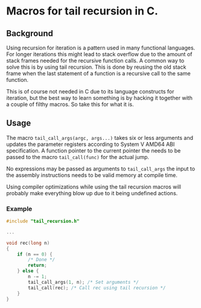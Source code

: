 # Macros for tail recursion in C.

## Background
Using recursion for iteration is a pattern used in many
functional languages. For longer iterations this might lead
to stack overflow due to the amount of stack frames needed 
for the recursive function calls. A common way to solve
this is by using tail recursion. This is done by reusing the old 
stack frame when the last statement of a function is a recursive
call to the same function.

This is of course not needed in C due to its language constructs for iteration,
but the best way to learn something is by hacking it together with a couple
of filthy macros. So take this for what it is.

## Usage
The macro `tail_call_args(argc, args...)` takes six or less arguments and
updates the parameter registers according to System V AMD64 ABI specification.
A function pointer to the current pointer the needs to be passed to the
macro `tail_call(func)` for the actual jump.

No expressions may be passed as arguments to `tail_call_args` the input to the 
assembly instructions needs to be valid memory at compile time.

Using compiler optimizations while using the tail recursion macros will probably make everything blow up due to it being undefined actions.

### Example
```c
#include "tail_recursion.h"

...

void rec(long n)
{
	if (n == 0) {
		/* Done */
		return;
	} else {
		n -= 1;
		tail_call_args(1, n); /* Set arguments */
		tail_call(rec); /* Call rec using tail recursion */
	}
}
```

